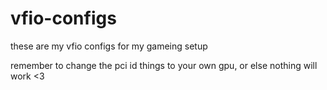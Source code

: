 # vfio-configs
these are my vfio configs for my gameing setup

remember to change the pci id things to your own gpu, or else nothing will work <3
